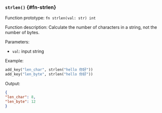### `strlen()` {#fn-strlen}

Function prototype: `fn strlen(val: str) int`

Function description: Calculate the number of characters in a string, not the number of bytes.

Parameters:

- `val`: input string

Example:

```python
add_key("len_char", strlen("hello 你好"))
add_key("len_byte", strlen("hello 你好"))
```

Output:

```json
{
"len_char": 8,
"len_byte": 12
}
```
